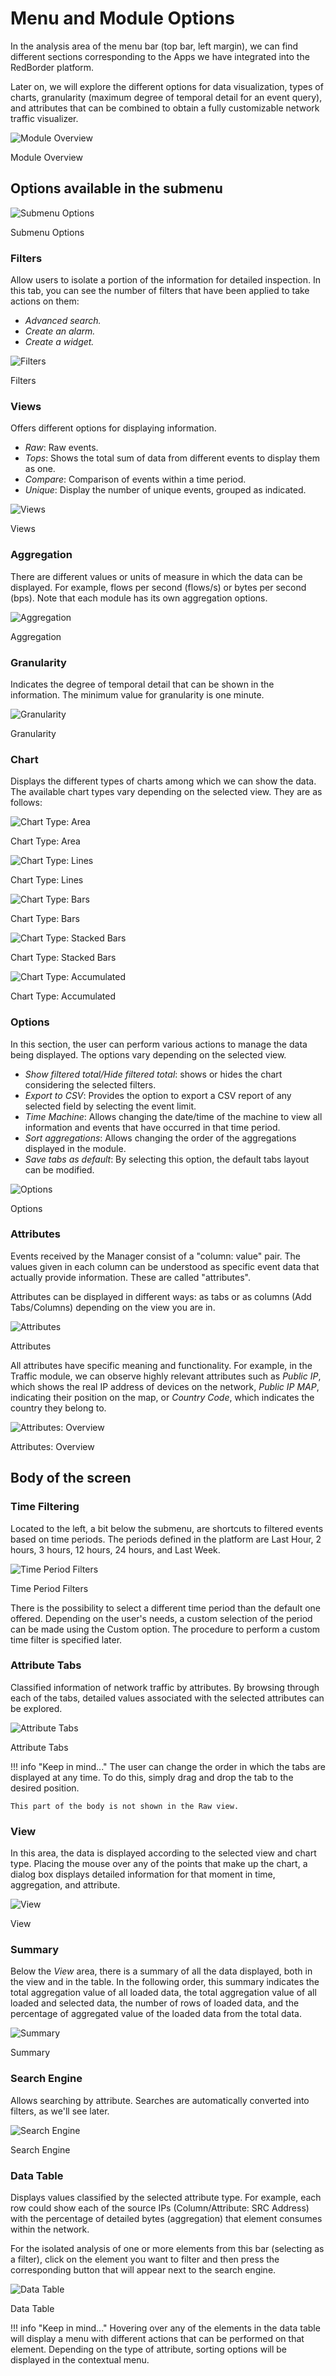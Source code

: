 
# Menu and Module Options

In the analysis area of the menu bar (top bar, left margin), we can find different sections corresponding to the Apps we have integrated into the RedBorder platform.

Later on, we will explore the different options for data visualization, types of charts, granularity (maximum degree of temporal detail for an event query), and attributes that can be combined to obtain a fully customizable network traffic visualizer.

![Module Overview](images/ch04_img010.png)

Module Overview

## Options available in the submenu

![Submenu Options](images/ch04_img011.png)

Submenu Options

### Filters

Allow users to isolate a portion of the information for detailed inspection. In this tab, you can see the number of filters that have been applied to take actions on them:

- *Advanced search.*
- *Create an alarm.*
- *Create a widget.*

![Filters](images/ch04_img012.png)

Filters

### Views

Offers different options for displaying information.

- *Raw*: Raw events.
- *Tops*: Shows the total sum of data from different events to display them as one.
- *Compare*: Comparison of events within a time period.
- *Unique*: Display the number of unique events, grouped as indicated.

![Views](images/ch04_img013.png)

Views

### Aggregation

There are different values or units of measure in which the data can be displayed. For example, flows per second (flows/s) or bytes per second (bps). Note that each module has its own aggregation options.

![Aggregation](images/ch04_img014.png)

Aggregation

### Granularity

Indicates the degree of temporal detail that can be shown in the information. The minimum value for granularity is one minute.

![Granularity](images/ch04_img015.png)

Granularity

### Chart

Displays the different types of charts among which we can show the data. The available chart types vary depending on the selected view. They are as follows:

![Chart Type: Area](images/ch04_img016.png)

Chart Type: Area

![Chart Type: Lines](images/ch04_img017.png)

Chart Type: Lines

![Chart Type: Bars](images/ch04_img018.png)

Chart Type: Bars

![Chart Type: Stacked Bars](images/ch04_img019.png)

Chart Type: Stacked Bars

![Chart Type: Accumulated](images/ch04_img020.png)

Chart Type: Accumulated

### Options

In this section, the user can perform various actions to manage the data being displayed. The options vary depending on the selected view.

- *Show filtered total/Hide filtered total*: shows or hides the chart considering the selected filters.
- *Export to CSV*: Provides the option to export a CSV report of any selected field by selecting the event limit.
- *Time Machine*: Allows changing the date/time of the machine to view all information and events that have occurred in that time period.
- *Sort aggregations*: Allows changing the order of the aggregations displayed in the module.
- *Save tabs as default*: By selecting this option, the default tabs layout can be modified.

![Options](images/ch04_img021.png)

Options

### Attributes

Events received by the Manager consist of a "column: value" pair. The values given in each column can be understood as specific event data that actually provide information. These are called "attributes".

Attributes can be displayed in different ways: as tabs or as columns (Add Tabs/Columns) depending on the view you are in.

![Attributes](images/ch04_img022.png)

Attributes

All attributes have specific meaning and functionality. For example, in the Traffic module, we can observe highly relevant attributes such as *Public IP*, which shows the real IP address of devices on the network, *Public IP MAP*, indicating their position on the map, or *Country Code*, which indicates the country they belong to.

![Attributes: Overview](images/ch04_img023.png)

Attributes: Overview

## Body of the screen

### Time Filtering

Located to the left, a bit below the submenu, are shortcuts to filtered events based on time periods. The periods defined in the platform are Last Hour, 2 hours, 3 hours, 12 hours, 24 hours, and Last Week.

![Time Period Filters](images/ch04_img024.png)

Time Period Filters

There is the possibility to select a different time period than the default one offered. Depending on the user's needs, a custom selection of the period can be made using the Custom option. The procedure to perform a custom time filter is specified later.

### Attribute Tabs

Classified information of network traffic by attributes. By browsing through each of the tabs, detailed values associated with the selected attributes can be explored.

![Attribute Tabs](images/ch04_img025.png)

Attribute Tabs

!!! info "Keep in mind..."
    The user can change the order in which the tabs are displayed at any time. To do this, simply drag and drop the tab to the desired position.

    This part of the body is not shown in the Raw view.

### View

In this area, the data is displayed according to the selected view and chart type. Placing the mouse over any of the points that make up the chart, a dialog box displays detailed information for that moment in time, aggregation, and attribute.

![View](images/ch04_img026.png)

View

### Summary

Below the *View* area, there is a summary of all the data displayed, both in the view and in the table. In the following order, this summary indicates the total aggregation value of all loaded data, the total aggregation value of all loaded and selected data, the number of rows of loaded data, and the percentage of aggregated value of the loaded data from the total data.

![Summary](images/ch04_img027.png)

Summary

### Search Engine

Allows searching by attribute. Searches are automatically converted into filters, as we'll see later.

![Search Engine](images/ch04_img028.png)

Search Engine

### Data Table

Displays values classified by the selected attribute type. For example, each row could show each of the source IPs (Column/Attribute: SRC Address) with the percentage of detailed bytes (aggregation) that element consumes within the network.

For the isolated analysis of one or more elements from this bar (selecting as a filter), click on the element you want to filter and then press the corresponding button that will appear next to the search engine.

![Data Table](images/ch04_img029.png)

Data Table

!!! info "Keep in mind..."
    Hovering over any of the elements in the data table will display a menu with different actions that can be performed on that element. Depending on the type of attribute, sorting options will be displayed in the contextual menu.

